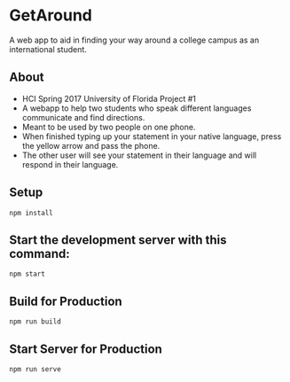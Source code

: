 # GetAround

A web app to aid in finding your way around a college campus as an international student.

About
---
- HCI Spring 2017 University of Florida Project #1
- A webapp to help two students who speak different languages communicate and find directions.
- Meant to be used by two people on one phone.
- When finished typing up your statement in your native language, press the yellow arrow and pass the phone.
- The other user will see your statement in their language and will respond in their language.


Setup
---

```
npm install
```

Start the development server with this command:
---
```
npm start
```

Build for Production
---

```
npm run build
```

Start Server for Production
---

```
npm run serve
```
